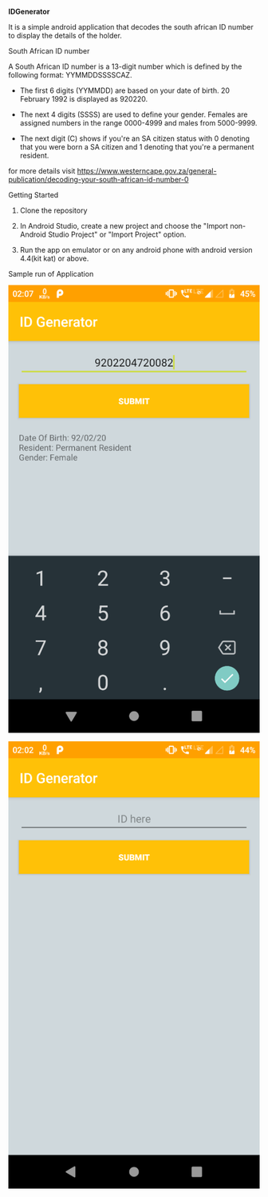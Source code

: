 **IDGenerator**

It is a simple android application that decodes the south african ID number to
display the details of the holder.

South African ID number

A South African ID number is a 13-digit number which is defined by the following
format: YYMMDDSSSSCAZ.

-   The first 6 digits (YYMMDD) are based on your date of birth. 20 February
    1992 is displayed as 920220.

-   The next 4 digits (SSSS) are used to define your gender. Females are
    assigned numbers in the range 0000-4999 and males from 5000-9999.

-   The next digit (C) shows if you're an SA citizen status with 0 denoting that
    you were born a SA citizen and 1 denoting that you're a permanent resident.

for more details visit
https://www.westerncape.gov.za/general-publication/decoding-your-south-african-id-number-0

Getting Started

1. Clone the repository

2. In Android Studio, create a new project and choose the "Import non-Android
Studio Project" or "Import Project" option.

3. Run the app on emulator or on any android phone with android version 4.4(kit
kat) or above.

Sample run of Application

![](media/6ea85729e634009c9237d98d96098836.png)

![](media/144cf8e3274b0e86ccc8c43869ed9a93.png)
